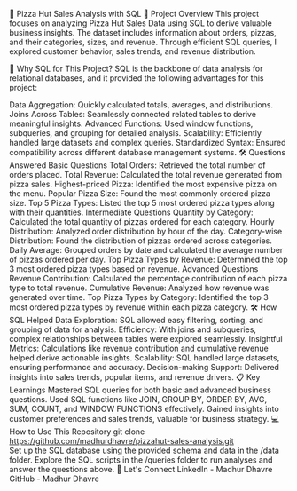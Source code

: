 🍕 Pizza Hut Sales Analysis with SQL
📖 Project Overview
This project focuses on analyzing Pizza Hut Sales Data using SQL to derive valuable business insights. The dataset includes information about orders, pizzas, and their categories, sizes, and revenue. Through efficient SQL queries, I explored customer behavior, sales trends, and revenue distribution.

🚀 Why SQL for This Project?
SQL is the backbone of data analysis for relational databases, and it provided the following advantages for this project:

Data Aggregation: Quickly calculated totals, averages, and distributions.
Joins Across Tables: Seamlessly connected related tables to derive meaningful insights.
Advanced Functions: Used window functions, subqueries, and grouping for detailed analysis.
Scalability: Efficiently handled large datasets and complex queries.
Standardized Syntax: Ensured compatibility across different database management systems.
🛠️ Questions Answered
Basic Questions
Total Orders: Retrieved the total number of orders placed.
Total Revenue: Calculated the total revenue generated from pizza sales.
Highest-priced Pizza: Identified the most expensive pizza on the menu.
Popular Pizza Size: Found the most commonly ordered pizza size.
Top 5 Pizza Types: Listed the top 5 most ordered pizza types along with their quantities.
Intermediate Questions
Quantity by Category: Calculated the total quantity of pizzas ordered for each category.
Hourly Distribution: Analyzed order distribution by hour of the day.
Category-wise Distribution: Found the distribution of pizzas ordered across categories.
Daily Average: Grouped orders by date and calculated the average number of pizzas ordered per day.
Top Pizza Types by Revenue: Determined the top 3 most ordered pizza types based on revenue.
Advanced Questions
Revenue Contribution: Calculated the percentage contribution of each pizza type to total revenue.
Cumulative Revenue: Analyzed how revenue was generated over time.
Top Pizza Types by Category: Identified the top 3 most ordered pizza types by revenue within each pizza category.
🛠️ How SQL Helped
Data Exploration: SQL allowed easy filtering, sorting, and grouping of data for analysis.
Efficiency: With joins and subqueries, complex relationships between tables were explored seamlessly.
Insightful Metrics: Calculations like revenue contribution and cumulative revenue helped derive actionable insights.
Scalability: SQL handled large datasets, ensuring performance and accuracy.
Decision-making Support: Delivered insights into sales trends, popular items, and revenue drivers.
📋 Key Learnings
Mastered SQL queries for both basic and advanced business questions.
Used SQL functions like JOIN, GROUP BY, ORDER BY, AVG, SUM, COUNT, and WINDOW FUNCTIONS effectively.
Gained insights into customer preferences and sales trends, valuable for business strategy.
💻 How to Use This Repository
git clone https://github.com/madhurdhavre/pizzahut-sales-analysis.git  
Set up the SQL database using the provided schema and data in the /data folder.
Explore the SQL scripts in the /queries folder to run analyses and answer the questions above.
🤝 Let's Connect
LinkedIn - Madhur Dhavre
GitHub - Madhur Dhavre
